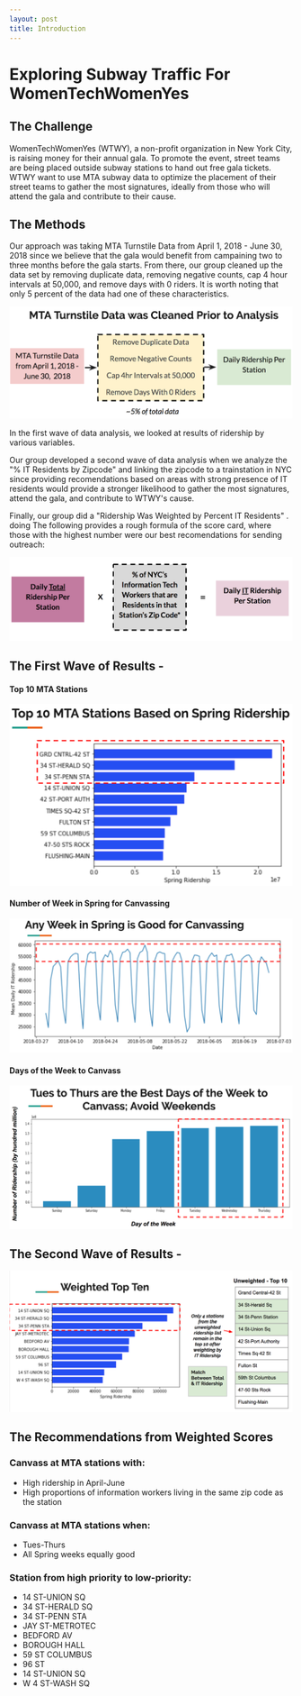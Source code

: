 ```yaml
---
layout: post
title: Introduction
---
```


# Exploring Subway Traffic For WomenTechWomenYes 

## The Challenge
WomenTechWomenYes (WTWY), a non-profit organization in New York City, is raising money for their annual gala. 
To promote the event, street teams are being placed outside subway stations to hand out free gala tickets.
WTWY want to use  MTA subway data to optimize the placement of their street teams to gather the most signatures, 
ideally from those who will attend the gala and contribute to their cause.

## The Methods

Our approach was taking MTA Turnstile Data from April 1, 2018 - June 30, 2018 since we believe that the gala would
benefit from campaining two to three months before the gala starts. From there, our group cleaned up the data set by 
removing duplicate data, removing negative counts, cap 4 hour intervals at 50,000, and remove days with 0 riders.
It is worth noting that only 5 percent of the data had one of these characteristics. 

![placeholder](https://github.com/ShadowBrandon/Metropolitan-Transportation-Authority-Analysis-/blob/master/MTACleaning.png "Abstract Method of Cleaning")

In the first wave of data analysis, we looked at results of ridership by various variables.

Our group developed a second wave of data analysis when we analyze the "% IT Residents by Zipcode" and linking the 
zipcode to a trainstation in NYC since providing recomendations based on areas with strong presence of IT residents
would provide a stronger likelihood to gather the most signatures, attend the gala, and contribute to WTWY's cause.

Finally, our group did a "Ridership Was Weighted by Percent IT Residents" . doing The following provides a rough formula
of the score card, where those with the highest number were our best recomendations for sending outreach:

![placeholder](https://github.com/ShadowBrandon/Metropolitan-Transportation-Authority-Analysis-/blob/master/MTAWeighting.png "Method of Weighting")

## The First Wave of Results -

#### Top 10 MTA Stations 

![placeholder](https://github.com/ShadowBrandon/Metropolitan-Transportation-Authority-Analysis-/blob/master/MTARidership.png "Top 10 MTA Station Ridership (non-weighted)")

#### Number of Week in Spring for Canvassing

![placeholder](https://github.com/ShadowBrandon/Metropolitan-Transportation-Authority-Analysis-/blob/master/WeeklyRidership.png "Weekly Ridership")

#### Days of the Week to Canvass

![placeholder](https://github.com/ShadowBrandon/Metropolitan-Transportation-Authority-Analysis-/blob/master/DailyRidership.png "Large example image")

## The Second Wave of Results -

![placeholder](https://github.com/ShadowBrandon/Metropolitan-Transportation-Authority-Analysis-/blob/master/WeightedTop10.png "Top 10 MTA Station Ridership (weighted)")


## The Recommendations from Weighted Scores
### Canvass at MTA stations with:
* High ridership in April-June
* High proportions of information workers living in the same zip code as the station
### Canvass at MTA stations when: 
* Tues-Thurs
* All Spring weeks equally good
### Station from high priority to low-priority:
* 14 ST-UNION SQ
* 34 ST-HERALD SQ
* 34 ST-PENN STA
* JAY ST-METROTEC
* BEDFORD AV
* BOROUGH HALL
* 59 ST COLUMBUS
* 96 ST
* 14 ST-UNION SQ
* W 4 ST-WASH SQ


































